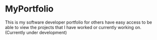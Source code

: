 # MyPortfolio

This is my software developer portfolio for others have easy access to be able to view the projects that I have worked or currently working on. (Currently under development)
